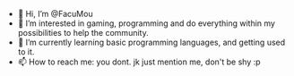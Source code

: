 - 👋 Hi, I’m @FacuMou
- 👀 I’m interested in gaming, programming and do everything within my possibilities to help the community.
- 🌱 I’m currently learning basic programming languages, and getting used to it.
- 📫 How to reach me: you dont. jk just mention me, don't be shy :p

<!---
FacuMou/FacuMou is a ✨ special ✨ repository because its `README.md` (this file) appears on your GitHub profile.
You can click the Preview link to take a look at your changes.
--->
